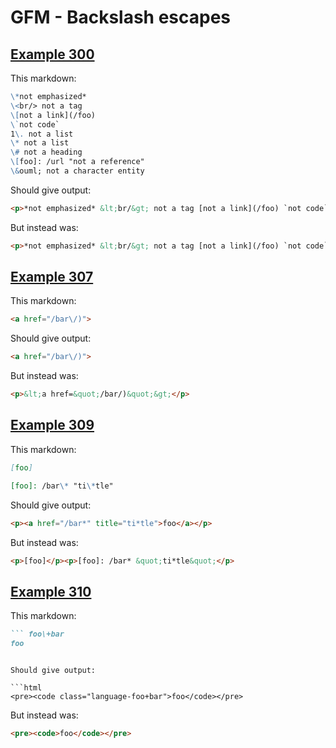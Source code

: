 # GFM - Backslash escapes

## [Example 300](https://spec.commonmark.org/0.29/#example-300)

This markdown:

```markdown
\*not emphasized*
\<br/> not a tag
\[not a link](/foo)
\`not code`
1\. not a list
\* not a list
\# not a heading
\[foo]: /url "not a reference"
\&ouml; not a character entity

```

Should give output:

```html
<p>*not emphasized* &lt;br/&gt; not a tag [not a link](/foo) `not code` 1. not a list * not a list # not a heading [foo]: /url &quot;not a reference&quot; &amp;ouml; not a character entity</p>
```

But instead was:

```html
<p>*not emphasized* &lt;br/&gt; not a tag [not a link](/foo) `not code` 1. not a list * not a list # not a heading [foo]: /url &quot;not a reference&quot; ö not a character entity</p>
```
## [Example 307](https://spec.commonmark.org/0.29/#example-307)

This markdown:

```markdown
<a href="/bar\/)">

```

Should give output:

```html
<a href="/bar\/)">
```

But instead was:

```html
<p>&lt;a href=&quot;/bar/)&quot;&gt;</p>
```
## [Example 309](https://spec.commonmark.org/0.29/#example-309)

This markdown:

```markdown
[foo]

[foo]: /bar\* "ti\*tle"

```

Should give output:

```html
<p><a href="/bar*" title="ti*tle">foo</a></p>
```

But instead was:

```html
<p>[foo]</p><p>[foo]: /bar* &quot;ti*tle&quot;</p>
```
## [Example 310](https://spec.commonmark.org/0.29/#example-310)

This markdown:

```markdown
``` foo\+bar
foo
```

```

Should give output:

```html
<pre><code class="language-foo+bar">foo</code></pre>
```

But instead was:

```html
<pre><code>foo</code></pre>
```
